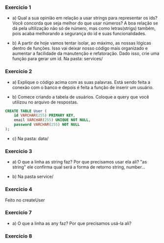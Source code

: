 ### Exercicio 1

- a) Qual a sua opinião em relação a usar strings para representar os ids? Você concorda que seja melhor do que usar números?
    A boa relação se dá pela ultilização não só de número, mas como letras(strigs) também, pois acaba melhorando a segurança do id e suas funcionalidades.

- b) A partir de hoje vamos tentar isolar, ao máximo, as nossas lógicas dentro de funções. Isso vai deixar nosso código mais organizado e aumentar a facilidade da manutenção e refatoração. Dado isso, crie uma função para gerar um id.
    Na pasta: services/

### Exercicio 2

- a) Explique o código acima com as suas palavras.
    Está sendo feita a conexão com o banco e depois é feita a função de inserir um usuário.

- b) Comece criando a tabela de usuários. Coloque a query que você utilizou no arquivo de respostas.

```SQL
CREATE TABLE User (
	id VARCHAR(255) PRIMARY KEY,
    email VARCHAR(255) UNIQUE NOT NULL,
    password VARCHAR(255) NOT NULL
);
```
- c) Na pasta: data/

### Exercicio 3

- a) O que a linha as string faz? Por que precisamos usar ela ali?
    "as string" ele confirma qual será a forma de retorno string, number...

- b) Na pasta service/

### Exercicio 4
Feito no createUser

### Exercicio 7

- a) O que a linha as any faz? Por que precisamos usá-la ali?

### Exercicio 8
